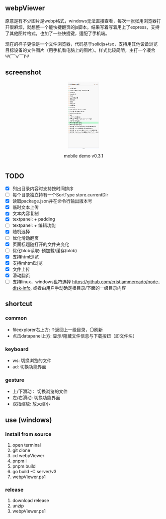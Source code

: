 ## webpViewer
原意是有不少图片是webp格式，windows无法直接查看，每次一张张用浏览器打开很麻烦，就想整一个能快捷翻页的js脚本。结果写着写着用上了express，支持了其他图片格式，也加了一些快捷键，适配了手机端。

现在的样子更像是一个文件浏览器，代码基于solidjs+tsx，支持用其他设备浏览目标设备的文件图片（用手机看电脑上的图片）。样式比较简陋，主打一个凑合Ψ(￣∀￣)Ψ

## screenshot
<div style="display: flex;align-items: center;flex-direction: column;justify-content: space-around;">
  <img width="20%" src="./figure/v0.3.1_mobile.gif">
  <p>mobile demo v0.3.1</p>
</div>

## TODO
- [x] 列出目录内容时支持按时间排序
- [ ] 每个目录独立持有一个SortType store.currentDir
- [x] 读取package.json并在命令行输出版本号
- [x] 临时文本上传
- [x] 文本内容复制
- [x] textpanel: + padding
- [ ] textpanel: + 编辑功能
- [x] 随机选择
- [ ] 优化滑动翻页
- [x] 页面标题随打开的文件夹变化
- [ ] 优化blob读取: 预加载/缓存(blob)
- [x] 支持html浏览
- [x] 支持mhtml浏览
- [x] 文件上传
- [x] 滑动翻页
- [ ] 支持linux，windows盘符选择 https://github.com/cristiammercado/node-disk-info, 或者由用户手动确定根目录/下面的一级目录内容

## shortcut
### common
- fileexplorer右上方: ↑返回上一级目录，〇刷新
- 点击datapanel上方: 显示/隐藏文件信息与下载按钮（即文件名）

### keyboard
- ws: 切换浏览的文件
- ad: 切换功能界面

### gesture
- 上/下滑动： 切换浏览的文件
- 左/右滑动: 切换功能界面
- 双指缩放: 放大缩小

## use (windows)
### install from source
1. open terminal
2. git clone
3. cd webpViewer
4. pnpm i
5. pnpm build
6. go build -C server/v3
7. webpViewer.ps1

### release
1. download release
2. unzip
3. webpViewer.ps1
